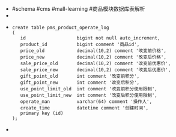 - #schema #cms #mall-learning #商品模块数据库表解析
-
- ```
  create table pms_product_operate_log
  (
     id                   bigint not null auto_increment,
     product_id           bigint comment '商品id',
     price_old            decimal(10,2) comment '改变前价格',
     price_new            decimal(10,2) comment '改变后价格',
     sale_price_old       decimal(10,2) comment '改变前优惠价',
     sale_price_new       decimal(10,2) comment '改变后优惠价',
     gift_point_old       int comment '改变前积分',
     gift_point_new       int comment '改变后积分',
     use_point_limit_old  int comment '改变前积分使用限制',
     use_point_limit_new  int comment '改变后积分使用限制',
     operate_man          varchar(64) comment '操作人',
     create_time          datetime comment '创建时间',
     primary key (id)
  );
  ```
-